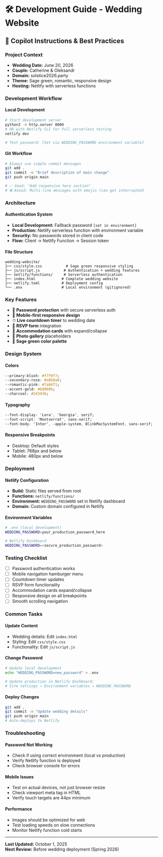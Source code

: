 # 🛠 Development Guide - Wedding Website

## 🤖 Copilot Instructions & Best Practices

### **Project Context**
- **Wedding Date:** June 20, 2026
- **Couple:** Catherine & Oleksandr 
- **Domain:** solstice2026.party
- **Theme:** Sage green, romantic, responsive design
- **Hosting:** Netlify with serverless functions

### **Development Workflow**

#### **Local Development**
```bash
# Start development server
python3 -m http.server 8000
# OR with Netlify CLI for full serverless testing
netlify dev

# Test password: [Set via WEDDING_PASSWORD environment variable]
```

#### **Git Workflow**
```bash
# Always use simple commit messages
git add .
git commit -m "Brief description of main change"
git push origin main

# ✅ Good: "Add responsive hero section"
# ❌ Avoid: Multi-line messages with emojis (can get interrupted)
```

### **Architecture**

#### **Authentication System**
- **Local Development:** Fallback password `[set in environment]`
- **Production:** Netlify serverless function with environment variable
- **Security:** No passwords stored in client code
- **Flow:** Client → Netlify Function → Session token

#### **File Structure**
```
wedding-website/
├── css/style.css           # Sage green responsive styling
├── js/script.js           # Authentication + wedding features
├── netlify/functions/     # Serverless authentication
├── index.html            # Complete wedding website
├── netlify.toml          # Deployment config
└── .env                  # Local environment (gitignored)
```

### **Key Features**
- 🔐 **Password protection** with secure serverless auth
- 📱 **Mobile-first responsive design**
- ⏱ **Live countdown timer** to wedding date
- 📝 **RSVP form** integration
- 🏨 **Accommodation cards** with expand/collapse
- 📸 **Photo gallery** placeholders
- 🎨 **Sage green color palette**

### **Design System**

#### **Colors**
```css
--primary-blush: #f7f9f7;
--secondary-rose: #a8b8a0;
--romantic-pink: #7a8471;
--accent-gold: #b8860b;
--charcoal: #2d3436;
```

#### **Typography**
```css
--font-display: 'Lora', 'Georgia', serif;
--font-script: 'Montserrat', sans-serif;
--font-body: 'Inter', -apple-system, BlinkMacSystemFont, sans-serif;
```

#### **Responsive Breakpoints**
- Desktop: Default styles
- Tablet: 768px and below
- Mobile: 480px and below

### **Deployment**

#### **Netlify Configuration**
- **Build:** Static files served from root
- **Functions:** `netlify/functions/`
- **Environment:** `WEDDING_PASSWORD` set in Netlify dashboard
- **Domain:** Custom domain configured in Netlify

#### **Environment Variables**
```bash
# .env (local development)
WEDDING_PASSWORD=your_production_password_here

# Netlify Dashboard
WEDDING_PASSWORD=<secure_production_password>
```

### **Testing Checklist**
- [ ] Password authentication works
- [ ] Mobile navigation hamburger menu
- [ ] Countdown timer updates
- [ ] RSVP form functionality
- [ ] Accommodation cards expand/collapse
- [ ] Responsive design on all breakpoints
- [ ] Smooth scrolling navigation

### **Common Tasks**

#### **Update Content**
- Wedding details: Edit `index.html`
- Styling: Edit `css/style.css` 
- Functionality: Edit `js/script.js`

#### **Change Password**
```bash
# Update local development
echo "WEDDING_PASSWORD=new_password" > .env

# Update production in Netlify Dashboard:
# Site settings → Environment variables → WEDDING_PASSWORD
```

#### **Deploy Changes**
```bash
git add .
git commit -m "Update wedding details"
git push origin main
# Auto-deploys to Netlify
```

### **Troubleshooting**

#### **Password Not Working**
- Check if using correct environment (local vs production)
- Verify Netlify function is deployed
- Check browser console for errors

#### **Mobile Issues**
- Test on actual devices, not just browser resize
- Check viewport meta tag in HTML
- Verify touch targets are 44px minimum

#### **Performance**
- Images should be optimized for web
- Test loading speeds on slow connections
- Monitor Netlify function cold starts

---

**Last Updated:** October 1, 2025  
**Next Review:** Before wedding deployment (Spring 2026)